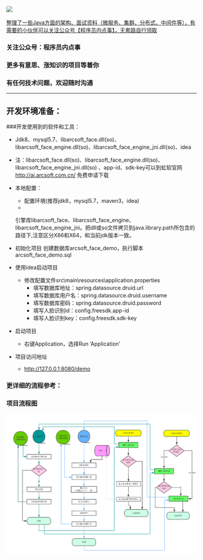 ![](qrcode_for_gh_d49c67bf15ef_258.jpg)

[整理了一些Java方面的架构、面试资料（微服务、集群、分布式、中间件等），有需要的小伙伴可以关注公众号【程序员内点事】，无套路自行领取](https://mp.weixin.qq.com/s/7Sb-INOrSfQ00sxETLmNog)

### 关注公众号：程序员内点事

### 更多有意思、涨知识的项目等着你

### 有任何技术问题，欢迎随时沟通

--- 

## 开发环境准备：

###开发使用到的软件和工具：

* Jdk8、mysql5.7、libarcsoft_face.dll(so)、libarcsoft_face_engine.dll(so)、libarcsoft_face_engine_jni.dll(so)、idea
* 注：libarcsoft_face.dll(so)、libarcsoft_face_engine.dll(so)、libarcsoft_face_engine_jni.dll(so)
  、app-id、sdk-key可以到虹软官网 http://ai.arcsoft.com.cn/ 免费申请下载


* 本地配置：
    * 配置环境(推荐jdk8，mysql5.7，maven3，idea)
    *
  引擎库libarcsoft_face、libarcsoft_face_engine、libarcsoft_face_engine_jni。把dll或so文件拷贝到java.library.path所包含的路径下,注意区分X86和X64，和当前jdk版本一致。

* 初始化项目
  创建数据库arcsoft_face_demo，执行脚本arcsoft_face_demo.sql

* 使用idea启动项目
    * 修改配置文件src\main\resources\application.properties
        * 填写数据库地址：spring.datasource.druid.url
        * 填写数据库用户名：spring.datasource.druid.username
        * 填写数据库密码：spring.datasource.druid.password
        * 填写人脸识别id：config.freesdk.app-id
        * 填写人脸识别key：config.freesdk.sdk-key


* 启动项目
    * 右键Application，选择Run ‘Application’


* 项目访问地址
    * http://127.0.0.1:8080/demo

### 更详细的流程参考：

### 项目流程图

![](人脸流程.png)

